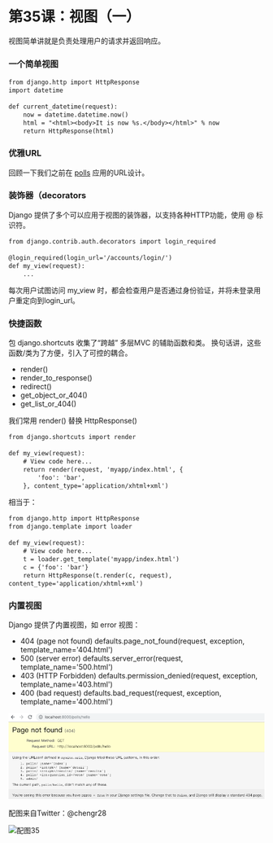 # 第35课：视图（一）
视图简单讲就是负责处理用户的请求并返回响应。

### 一个简单视图
```
from django.http import HttpResponse
import datetime

def current_datetime(request):
    now = datetime.datetime.now()
    html = "<html><body>It is now %s.</body></html>" % now
    return HttpResponse(html)
```

### 优雅URL
回顾一下我们之前在 [polls](python28.md) 应用的URL设计。

### 装饰器（decorators
Django 提供了多个可以应用于视图的装饰器，以支持各种HTTP功能，使用 @ 标识符。

```
from django.contrib.auth.decorators import login_required

@login_required(login_url='/accounts/login/')
def my_view(request):
    ...
```
每次用户试图访问 my_view 时，都会检查用户是否通过身份验证，并将未登录用户重定向到login_url。

### 快捷函数
包 django.shortcuts 收集了“跨越” 多层MVC 的辅助函数和类。 换句话讲，这些函数/类为了方便，引入了可控的耦合。 

* render()
* render_to_response()
* redirect()
* get_object_or_404()
* get_list_or_404()

我们常用 render() 替换 HttpResponse()
```
from django.shortcuts import render

def my_view(request):
    # View code here...
    return render(request, 'myapp/index.html', {
        'foo': 'bar',
    }, content_type='application/xhtml+xml')
```
相当于：
```
from django.http import HttpResponse
from django.template import loader

def my_view(request):
    # View code here...
    t = loader.get_template('myapp/index.html')
    c = {'foo': 'bar'}
    return HttpResponse(t.render(c, request), content_type='application/xhtml+xml')
```

### 内置视图
Django 提供了内置视图，如 error 视图：
* 404 (page not found) 
defaults.page_not_found(request, exception, template_name='404.html')
* 500 (server error) 
defaults.server_error(request, template_name='500.html')
* 403 (HTTP Forbidden) 
defaults.permission_denied(request, exception, template_name='403.html')
* 400 (bad request)
defaults.bad_request(request, exception, template_name='400.html')

![404](images/class35-01.png)

配图来自Twitter：@chengr28

![配图35](https://wiki.huihoo.com/images/4/46/Devopsgirls35.jpg)
